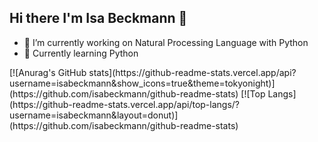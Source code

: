 ## Hi there I'm Isa Beckmann 👋

- 🔭 I’m currently working on Natural Processing Language with Python
- 🌱 Currently learning Python
<div>
    [![Anurag's GitHub stats](https://github-readme-stats.vercel.app/api?username=isabeckmann&show_icons=true&theme=tokyonight)](https://github.com/isabeckmann/github-readme-stats)
    [![Top Langs](https://github-readme-stats.vercel.app/api/top-langs/?username=isabeckmann&layout=donut)](https://github.com/isabeckmann/github-readme-stats)
</div>


